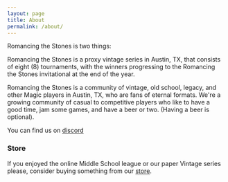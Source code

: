 ```yaml
---
layout: page
title: About
permalink: /about/
---
```


Romancing the Stones is two things:

Romancing the Stones is a proxy vintage series in Austin, TX, that consists of eight (8)
tournaments, with the winners progressing to the Romancing the Stones invitational at the end
of the year.

Romancing the Stones is a community of vintage, old school, legacy, and other Magic players
in Austin, TX, who are fans of eternal formats.  We're a growing community of casual to
competitive players who like to have a good time, jam some games, and have a beer or two.
(Having a beer is optional).

You can find us on [discord](https://discord.gg/QZnMj5nFu2)

### Store

If you enjoyed the online Middle School  league or our paper Vintage series please,
consider buying something from our
[store](https://finesoutherngentlemen.com/collections/romancing-the-stones).
